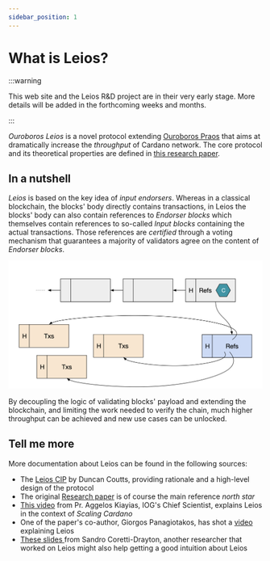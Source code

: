 ```yaml
---
sidebar_position: 1
---
```


# What is Leios?

:::warning

This web site and the Leios R&D project are in their very early stage. More details will be added in the forthcoming weeks and months.

:::

_Ouroboros Leios_ is a novel protocol extending [Ouroboros Praos](https://docs.cardano.org/about-cardano/learn/ouroboros-overview/) that aims at dramatically increase the _throughput_ of Cardano network. The core protocol and its theoretical properties are defined in [this research paper](https://iohk.io/en/research/library/papers/high-throughput-blockchain-consensus-under-realistic-network-assumptions/).

## In a nutshell

_Leios_ is based on the key idea of _input endorsers_. Whereas in a classical blockchain, the blocks' body directly contains transactions, in Leios the blocks' body can also contain references to _Endorser blocks_ which themselves contain references to so-called _Input blocks_ containing the actual transactions. Those references are _certified_ through a voting mechanism that guarantees a majority of validators agree on the content of _Endorser blocks_.

![Input Endorsers](input-endorsers.png)


By decoupling the logic of validating blocks' payload and extending the blockchain, and limiting the work needed to verify the chain, much higher throughput can be achieved and new use cases can be unlocked.

## Tell me more

More documentation about Leios can be found in the following sources:

* The [Leios CIP](https://github.com/cardano-foundation/CIPs/pull/379) by Duncan Coutts, providing rationale and a high-level design of the protocol
* The original [Research paper](https://iohk.io/en/research/library/papers/high-throughput-blockchain-consensus-under-realistic-network-assumptions/) is of course the main reference _north star_
* [This video](https://www.youtube.com/watch?v=Czmg9WmSCcI) from Pr. Aggelos Kiayias, IOG's Chief Scientist, explains Leios in the context of _Scaling Cardano_
* One of the paper's co-author, Giorgos Panagiotakos, has shot a [video](https://www.youtube.com/watch?v=YEcYVygdhzU) explaining Leios
* [These slides ](https://docs.google.com/presentation/d/1W_KHdvdLNDEStE99D7Af2SRiTqZNnVLQiEPqRHJySqI/edit?usp=sharing) from Sandro Coretti-Drayton, another researcher that worked on Leios might also help getting a good intuition about Leios
